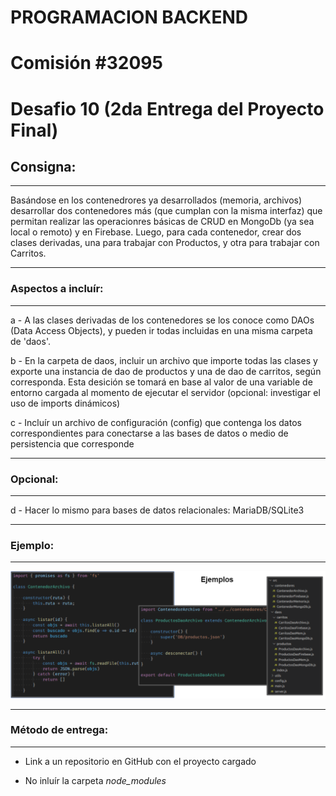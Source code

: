 # PROGRAMACION BACKEND

# Comisión #32095

# Desafio 10 (2da Entrega del Proyecto Final)

## Consigna:

---

Basándose en los contenedrores ya desarrollados (memoria, archivos) desarrollar dos contenedores más (que cumplan con la misma interfaz) que permitan realizar las operacionres básicas de CRUD en MongoDb (ya sea local o remoto) y en Firebase. Luego, para cada contenedor, crear dos clases derivadas, una para trabajar con Productos, y otra para trabajar con Carritos.

---

### Aspectos a incluír:

---

a - A las clases derivadas de los contenedores se los conoce como DAOs (Data Access Objects), y pueden ir todas incluidas en una misma carpeta de 'daos'.

b - En la carpeta de daos, incluir un archivo que importe todas las clases y exporte una instancia de dao de productos y una de dao de carritos, según corresponda. Esta desición se tomará en base al valor de una variable de entorno cargada al momento de ejecutar el servidor (opcional: investigar el uso de imports dinámicos)

c - Incluír un archivo de configuración (config) que contenga los datos correspondientes para conectarse a las bases de datos o medio de persistencia que corresponde

---

### Opcional:

---

d - Hacer lo mismo para bases de datos relacionales: MariaDB/SQLite3

---

### Ejemplo:

---

<img src="./assets/example.png" width=1000px/>

---

### Método de entrega:

---

- Link a un repositorio en GitHub con el proyecto cargado

- No inluír la carpeta _node_modules_
